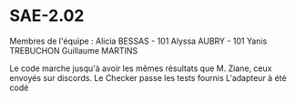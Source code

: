 # SAE-2.02

Membres de l'équipe :
Alicia BESSAS - 101
Alyssa AUBRY - 101
Yanis TREBUCHON
Guillaume MARTINS

Le code marche jusqu'à avoir les mêmes résultats que M. Ziane, ceux envoyés sur discords.
Le Checker passe les tests fournis
L'adapteur à été codé

